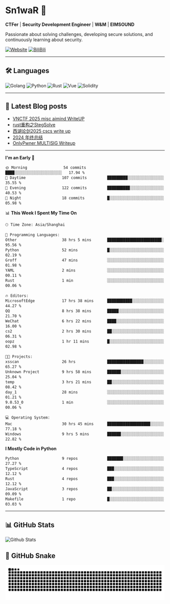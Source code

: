 # Sn1waR 👋

**CTFer** | **Security Development Engineer** | **W&M** | **EIMSOUND**

Passionate about solving challenges, developing secure solutions, and continuously learning about security.

[![Website](https://img.shields.io/website?url=https%3A%2F%2Fwww.snowywar.top)](https://www.snowywar.top) 
[![BiliBili](https://img.shields.io/badge/BiliBili-哔哩哔哩-00A1D6?style=flat&logo=bilibili&logoColor=white)](https://space.bilibili.com/8389161)  

---

## 🛠️ Languages
![Golang](https://img.shields.io/badge/-Golang-00ADD8?style=flat&logo=go&logoColor=white)
![Python](https://img.shields.io/badge/-Python-3776AB?style=flat&logo=python&logoColor=white)
![Rust](https://img.shields.io/badge/-Rust-000000?style=flat&logo=rust&logoColor=white)
![Vue](https://img.shields.io/badge/-Vue.js-4FC08D?style=flat&logo=vue.js&logoColor=white)
![Solidity](https://img.shields.io/badge/-Solidity-363636?style=flat&logo=solidity&logoColor=white)

---
## 📖 Latest Blog posts
<!-- BLOG-POST-LIST:START -->
- [VNCTF 2025 misc aimind WriteUP](https://www.snowywar.top/4546.html)
- [rust重构之StegSolve](https://www.snowywar.top/4541.html)
- [西湖论剑2025 cscs write up](https://www.snowywar.top/4527.html)
- [2024 年终总结](https://www.snowywar.top/4525.html)
- [OnlyPwner MULTISIG Writeup](https://www.snowywar.top/4507.html)
<!-- BLOG-POST-LIST:END -->
---
<!--START_SECTION:waka-->
**I'm an Early 🐤** 

```text
🌞 Morning                54 commits          ████░░░░░░░░░░░░░░░░░░░░░   17.94 % 
🌆 Daytime                107 commits         █████████░░░░░░░░░░░░░░░░   35.55 % 
🌃 Evening                122 commits         ██████████░░░░░░░░░░░░░░░   40.53 % 
🌙 Night                  18 commits          █░░░░░░░░░░░░░░░░░░░░░░░░   05.98 % 
```


📊 **This Week I Spent My Time On** 

```text
🕑︎ Time Zone: Asia/Shanghai

💬 Programming Languages: 
Other                    38 hrs 5 mins       ████████████████████████░   95.56 % 
Python                   52 mins             █░░░░░░░░░░░░░░░░░░░░░░░░   02.19 % 
Groff                    47 mins             ░░░░░░░░░░░░░░░░░░░░░░░░░   01.98 % 
YAML                     2 mins              ░░░░░░░░░░░░░░░░░░░░░░░░░   00.11 % 
Rust                     1 min               ░░░░░░░░░░░░░░░░░░░░░░░░░   00.06 % 

🔥 Editors: 
MicrosoftEdge            17 hrs 38 mins      ███████████░░░░░░░░░░░░░░   44.27 % 
QQ                       8 hrs 38 mins       █████░░░░░░░░░░░░░░░░░░░░   21.70 % 
WeChat                   6 hrs 22 mins       ████░░░░░░░░░░░░░░░░░░░░░   16.00 % 
cs2                      2 hrs 30 mins       ██░░░░░░░░░░░░░░░░░░░░░░░   06.31 % 
oopz                     1 hr 11 mins        █░░░░░░░░░░░░░░░░░░░░░░░░   02.98 % 

🐱‍💻 Projects: 
xsscan                   26 hrs              ████████████████░░░░░░░░░   65.27 % 
Unknown Project          9 hrs 58 mins       ██████░░░░░░░░░░░░░░░░░░░   25.04 % 
temp                     3 hrs 21 mins       ██░░░░░░░░░░░░░░░░░░░░░░░   08.42 % 
day_1                    28 mins             ░░░░░░░░░░░░░░░░░░░░░░░░░   01.21 % 
9.0.53_0                 1 min               ░░░░░░░░░░░░░░░░░░░░░░░░░   00.06 % 

💻 Operating System: 
Mac                      30 hrs 45 mins      ███████████████████░░░░░░   77.18 % 
Windows                  9 hrs 5 mins        ██████░░░░░░░░░░░░░░░░░░░   22.82 % 
```

**I Mostly Code in Python** 

```text
Python                   9 repos             ███████░░░░░░░░░░░░░░░░░░   27.27 % 
TypeScript               4 repos             ███░░░░░░░░░░░░░░░░░░░░░░   12.12 % 
Rust                     4 repos             ███░░░░░░░░░░░░░░░░░░░░░░   12.12 % 
JavaScript               3 repos             ██░░░░░░░░░░░░░░░░░░░░░░░   09.09 % 
Makefile                 1 repo              █░░░░░░░░░░░░░░░░░░░░░░░░   03.03 % 
```




<!--END_SECTION:waka-->
---

## 📊 GitHub Stats
![Github Stats](https://github-readme-stats.vercel.app/api?username=jiayuqi7813&show_icons=true&theme=radical)

## 🐍 GitHub Snake
<picture>
  <source media="(prefers-color-scheme: dark)" srcset="https://raw.githubusercontent.com/jiayuqi7813/jiayuqi7813/output/github-contribution-grid-snake-dark.svg">
  <source media="(prefers-color-scheme: light)" srcset="https://raw.githubusercontent.com/jiayuqi7813/jiayuqi7813/output/github-contribution-grid-snake.svg">
  <img alt="github contribution grid snake animation" src="https://raw.githubusercontent.com/jiayuqi7813/jiayuqi7813/output/github-contribution-grid-snake.svg">
</picture>

